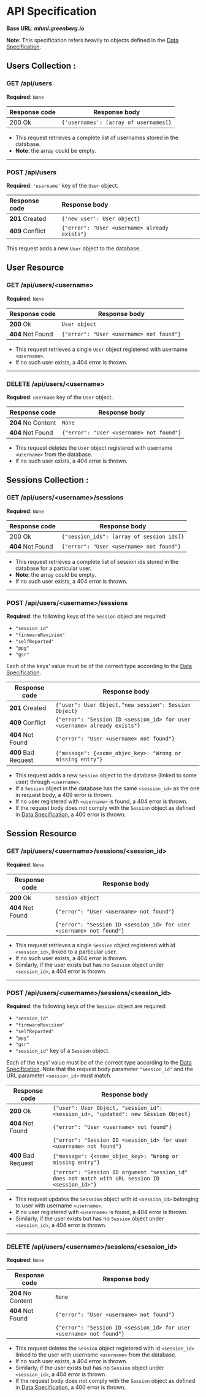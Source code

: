 # API Specification

**Base URL**: ___mhml.greenberg.io___

**Note**: This specification refers heavily to objects defined in the [Data Specification](https://github.com/nebbles/MHML/blob/develop/docs/Data_Specification.md). 

## Users Collection :

### GET /api/users

**Required**: `None`

| Response code | Response body |
|--|--|
| 200 Ok| `{'usernames': [array of usernames]}`
- This request retrieves a complete list of usernames stored in the database.
- **Note**: the array could be empty.

---

### POST /api/users

**Required**: `'username'` key of the `User` object.


| Response code| Response body |
|:----|:----|
| **201** Created | `{'new user': User object}`
| **409** Conflict| `{"error": "User <username> already exists"}`
This request adds a new `User` object to the database.


## User Resource

### GET /api/users/\<username>

**Required**: `None`

| Response code | Response body |
|--|--|
| **200** Ok| `User object`
| **404** Not Found| `{"error": "User <username> not found"}`
- This request retrieves a single `User` object registered with username `<username>`.
- If no such user exists, a 404 error is thrown.

---

### DELETE /api/users/\<username>

**Required**: `username` key of the `User` object.

| Response code | Response body |
|--|--|
| **204** No Content| `None`
| **404** Not Found| `{"error": "User <username> not found"}`
- This request deletes the `User` object registered with username `<username>` from the database.
- If no such user exists, a 404 error is thrown.



## Sessions Collection :

### GET /api/users/\<username>/sessions

**Required**: `None`

| Response code | Response body |
|--|--|
| 200 Ok| `{"session_ids": [array of session ids]}`
| **404** Not Found| `{"error": "User <username> not found"}`

- This request retrieves a complete list of session ids stored in the database for a particular user.
- **Note**: the array could be empty.
- If no such user exists, a 404 error is thrown.

---

### POST /api/users/\<username>/sessions

**Required**: the following keys of the `Session` object are required:

- `"session_id"`
- `"firmwareRevision"`
- `"selfReported"`
- `"ppg"`
- `"gsr"`

Each of the keys' value must be of the correct type according to the [Data Specification](https://github.com/nebbles/MHML/blob/develop/docs/Data_Specification.md). 

| Response code | Response body |
|--|--|
| **201** Created | `{"user": User Object,"new session": Session Object}`
| **409** Conflict| `{"error": "Session ID <session_id> for user <username> already exists"}`
| **404** Not Found| `{"error": "User <username> not found"}`
|**400** Bad Request| `{"message": {<some_objec_key>: "Wrong or missing entry"}`

- This request adds a new `Session` object to the database (linked to some user) through `<username>`.
- If a `Session` object in the database has the same `<session_id>`  as the one in request body, a 409 error is thrown.
- If no user registered with `<username>` is found, a 404 error is thrown.
- If the request body does not comply with the `Session` object as defined in [Data Specification](https://github.com/nebbles/MHML/blob/develop/docs/Data_Specification.md), a 400 error is thrown.



## Session Resource

### GET /api/users/\<username>/sessions/\<session_id>

**Required**: `None`

| Response code | Response body |
|--|--|
| **200** Ok| `Session object`
| **404** Not Found| `{"error": "User <username> not found"}`
| | `{"error": "Session ID <session_id> for user <username> not found"}`
- This request retrieves a single `Session` object registered with id `<session_id>`, linked to a particular user.
- If no such user exists, a 404 error is thrown.
- Similarly, if the user exists but has no `Session` object under `<session_id>`, a 404 error is thrown.

---

### POST /api/users/\<username>/sessions/\<session_id>
**Required**: the following keys of the `Session` object are required:
- `"session_id"`
- `"firmwareRevision"`
- `"selfReported"`
- `"ppg"`
- `"gsr"`
- `"session_id"` key of a `Session` object.

Each of the keys’ value must be of the correct type according to the [Data Specification](https://github.com/nebbles/MHML/blob/develop/docs/Data_Specification.md).
Note that the request body parameter `"session_id"` and the URL parameter `<session_id>` must match.

| Response code | Response body |
|--|--|
| **200** Ok| `{"user": User Object, "session_id": <session_id>, "updated": new Session Object}`
| **404** Not Found| `{"error": "User <username> not found"}`
| | `{"error": "Session ID <session_id> for user <username> not found"}`
|**400** Bad Request| `{"message": {<some_objec_key>: "Wrong or missing entry"}`
| | `{"error": "Session ID argument "session_id" does not match with URL session ID <session_id>"}`

- This request updates the `Sesssion` object with id `<session_id>` belonging to user with username `<username>`.
-  If no user registered with `<username>` is found, a 404 error is thrown.
- Similarly, if the user exists but has no `Session` object under `<session_id>`, a 404 error is thrown.


---

### DELETE /api/users/\<username>/sessions/\<session_id>

**Required**: `None`

| Response code | Response body |
|--|--|
| **204** No Content| `None`
| **404** Not Found| `{"error": "User <username> not found"}`
| | `{"error": "Session ID <session_id> for user <username> not found"}`
- This request deletes the `Session` object registered with id `<session_id>` linked to the user with username `<username>` from the database.
- If no such user exists, a 404 error is thrown.
- Similarly, if the user exists but has no `Session` object under `<session_id>`, a 404 error is thrown.
- If the request body does not comply with the `Session` object as defined in [Data Specification](https://github.com/nebbles/MHML/blob/develop/docs/Data_Specification.md), a 400 error is thrown.
